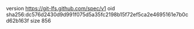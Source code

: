 version https://git-lfs.github.com/spec/v1
oid sha256:dc576d2430d9d991f075d5a35fc2198b15f72ef5ca2e4695161e7b0cd62b163f
size 856
